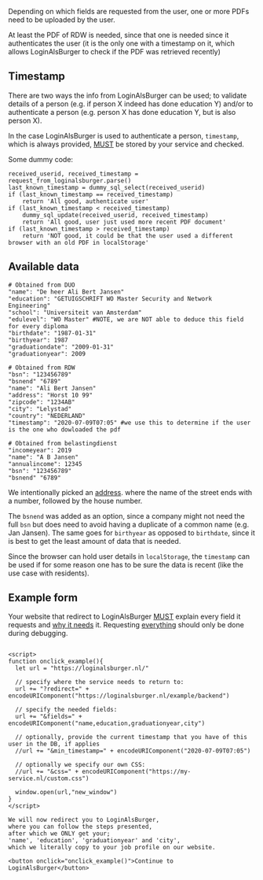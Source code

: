 <title>Frontend example</title>

Depending on which fields are requested from the user,
one or more PDFs need to be uploaded by the user.

At least the PDF of RDW is needed,
since that one is needed since it authenticates the user
(it is the only one with a timestamp on it,
which allows LoginAlsBurger to check if the PDF was retrieved recently)

<!--
| field | also includes | additional pdf |
| --- | --- | --- |
| city | country | |
| zipcode | city | |
| address | zipcode | |
| name | | |
| bsn | | |
| birthdate | | DUO |
| edu |  | DUO |
-->

## Timestamp

There are two ways the info from LoginAlsBurger can be used;
to validate details of a person
(e.g. if person X indeed has done education Y)
and/or to authenticate a person
(e.g. person X has done education Y, but is also person X).

In the case LoginAlsBurger is used to authenticate a person,
`timestamp`, which is always provided,
[MUST](https://tools.ietf.org/html/rfc2119)
be stored by your service and checked.

Some dummy code:
```
received_userid, received_timestamp = request_from_loginalsburger.parse()
last_known_timestamp = dummy_sql_select(received_userid)
if (last_known_timestamp == received_timestamp)
	return 'All good, authenticate user'
if (last_known_timestamp < received_timestamp)
	dummy_sql_update(received_userid, received_timestamp)
	return 'All good, user just used more recent PDF document'
if (last_known_timestamp > received_timestamp)
	return 'NOT good, it could be that the user used a different browser with an old PDF in localStorage'

```

## Available data

<!--
# Obtained from DUO
"name": "De heer Ali Bert Jansen"
"education": "GETUIGSCHRIFT WO Master Security and Network Engineering"
"school": "Universiteit van Amsterdam"
"edulevel": "WO Master" #NOTE, we are NOT able to deduce this field for every diploma
"birthdate": "1987-01-31"
"birthyear": 1987
"graduationdate": "2009-01-31"
"graduationyear": 2009

# Obtained from RDW
"bsn": "123456789"
"bsnend" "6789"
"name": "Ali Bert Jansen"
"address": "Horst 10 99"
"zipcode": "1234AB"
"city": "Lelystad"
"country": "NEDERLAND"
"timestamp": "2020-07-09T07:05" #we use this to determine if the user is the one who dowloaded the pdf

# Obtained from belastingdienst
"datestamp": "2020-06-29" #retrieved from PDF but has no value
"incomeyear": 2019
"name": "A B Jansen"
"annualincome": 12345
"bsn": "123456789"
-->

```
# Obtained from DUO
"name": "De heer Ali Bert Jansen"
"education": "GETUIGSCHRIFT WO Master Security and Network Engineering"
"school": "Universiteit van Amsterdam"
"edulevel": "WO Master" #NOTE, we are NOT able to deduce this field for every diploma
"birthdate": "1987-01-31"
"birthyear": 1987
"graduationdate": "2009-01-31"
"graduationyear": 2009

# Obtained from RDW
"bsn": "123456789"
"bsnend" "6789"
"name": "Ali Bert Jansen"
"address": "Horst 10 99"
"zipcode": "1234AB"
"city": "Lelystad"
"country": "NEDERLAND"
"timestamp": "2020-07-09T07:05" #we use this to determine if the user is the one who dowloaded the pdf

# Obtained from belastingdienst
"incomeyear": 2019
"name": "A B Jansen"
"annualincome": 12345
"bsn": "123456789"
"bsnend" "6789"
```

We intentionally picked an
[address](https://nl.wikipedia.org/wiki/Huisnummer#Afwijkende_adresseringen).
where the name of the street ends with a number, followed by the house number.

The `bsnend` was added as an option,
since a company might not need the full `bsn`
but does need to avoid having a duplicate of a common name (e.g. Jan Jansen).
The same goes for `birthyear` as opposed to `birthdate`,
since it is best to get the least amount of data that is needed.

Since the browser can hold user details in `localStorage`,
the `timestamp` can be used if for some reason one has
to be sure the data is recent (like the use case with residents).

## Example form

Your website that redirect to LoginAlsBurger
[MUST](https://tools.ietf.org/html/rfc2119)
explain every field it requests
and
[why it needs](https://en.wikipedia.org/wiki/Need_to_know)
it.
Requesting
[everything](https://loginalsburger.nl?redirect=https://loginalsburger.nl/example/backend&fields=education,school,edulevel,birthdate,birthyear,graduationdate,graduationyear,incomeyear,annualincome,bsn,bsnend,name,address,zipcode,city,country,timestamp)
should only be done during debugging.


```

<script>
function onclick_example(){
  let url = "https://loginalsburger.nl/"

  // specify where the service needs to return to:
  url += "?redirect=" + encodeURIComponent("https://loginalsburger.nl/example/backend")

  // specify the needed fields:
  url += "&fields=" + encodeURIComponent("name,education,graduationyear,city")

  // optionally, provide the current timestamp that you have of this user in the DB, if applies
  //url += "&min_timestamp=" + encodeURIComponent("2020-07-09T07:05")

  // optionally we specify our own CSS:
  //url += "&css=" + encodeURIComponent("https://my-service.nl/custom.css")

  window.open(url,"new_window")
}
</script>

We will now redirect you to LoginAlsBurger,
where you can follow the steps presented,
after which we ONLY get your;
'name', 'education', 'graduationyear' and 'city',
which we literally copy to your job profile on our website.

<button onclick="onclick_example()">Continue to LoginAlsBurger</button>
```
